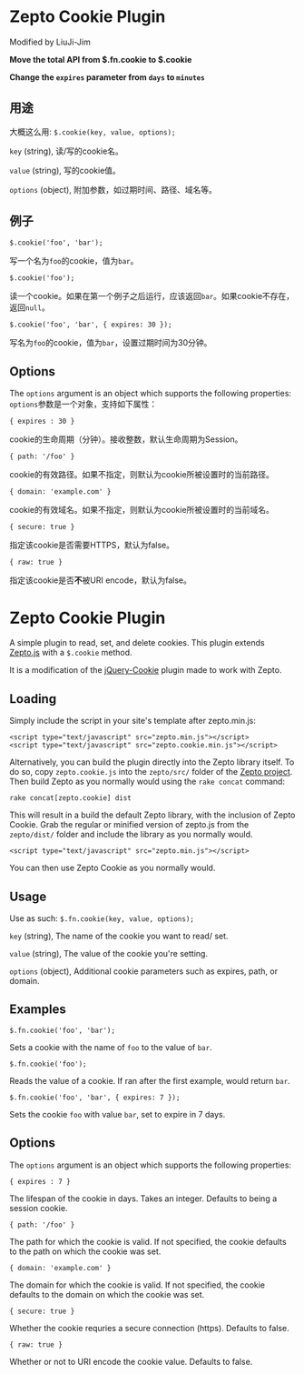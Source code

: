 # Zepto Cookie Plugin

Modified by LiuJi-Jim

**Move the total API from $.fn.cookie to $.cookie**

**Change the `expires` parameter from `days` to `minutes`**

## 用途

大概这么用: `$.cookie(key, value, options);`

`key` (string), 读/写的cookie名。

`value` (string), 写的cookie值。

`options` (object), 附加参数，如过期时间、路径、域名等。


## 例子

`$.cookie('foo', 'bar');`

写一个名为`foo`的cookie，值为`bar`。

`$.cookie('foo');`

读一个cookie。如果在第一个例子之后运行，应该返回`bar`。如果cookie不存在，返回`null`。

`$.cookie('foo', 'bar', { expires: 30 });`

写名为`foo`的cookie，值为`bar`，设置过期时间为30分钟。

## Options

The `options` argument is an object which supports the following properties:
`options`参数是一个对象，支持如下属性：

`{ expires : 30 }`

cookie的生命周期（分钟）。接收整数，默认生命周期为Session。

`{ path: '/foo' }`

cookie的有效路径。如果不指定，则默认为cookie所被设置时的当前路径。

`{ domain: 'example.com' }`

cookie的有效域名。如果不指定，则默认为cookie所被设置时的当前域名。

`{ secure: true }`

指定该cookie是否需要HTTPS，默认为false。

`{ raw: true }`

指定该cookie是否**不**被URI encode，默认为false。

# Zepto Cookie Plugin

A simple plugin to read, set, and delete cookies. This plugin extends [Zepto.js](https://github.com/madrobby/zepto) with a `$.cookie` method.

It is a modification of the [jQuery-Cookie](https://github.com/carhartl/jquery-cookie) plugin made to work with Zepto.


## Loading

Simply include the script in your site's template after zepto.min.js:

    <script type="text/javascript" src="zepto.min.js"></script>
    <script type="text/javascript" src="zepto.cookie.min.js"></script>

Alternatively, you can build the plugin directly into the Zepto library itself.
To do so, copy `zepto.cookie.js` into the `zepto/src/` folder of the
[Zepto project](https://github.com/madrobby/zepto). Then build Zepto as you
normally would using the `rake concat` command:

`rake concat[zepto.cookie] dist`

This will result in a build the default Zepto library, with the inclusion of
Zepto Cookie. Grab the regular or minified version of zepto.js from the
`zepto/dist/` folder and include the library as you normally would.

    <script type="text/javascript" src="zepto.min.js"></script>

You can then use Zepto Cookie as you normally would.

## Usage

Use as such: `$.fn.cookie(key, value, options);`

`key` (string), The name of the cookie you want to read/ set.

`value` (string), The value of the cookie you're setting.

`options` (object), Additional cookie parameters such as expires, path, or domain.


## Examples

`$.fn.cookie('foo', 'bar');`

Sets a cookie with the name of `foo` to the value of `bar`.

`$.fn.cookie('foo');`

Reads the value of a cookie. If ran after the first example, would return `bar`.

`$.fn.cookie('foo', 'bar', { expires: 7 });`

Sets the cookie `foo` with value `bar`, set to expire in 7 days.

## Options

The `options` argument is an object which supports the following properties:

`{ expires : 7 }`

The lifespan of the cookie in days. Takes an integer. Defaults to being a
session cookie.

`{ path: '/foo' }`

The path for which the cookie is valid. If not specified, the cookie defaults to
the path on which the cookie was set.

`{ domain: 'example.com' }`

The domain for which the cookie is valid. If not specified, the cookie defaults
to the domain on which the cookie was set.

`{ secure: true }`

Whether the cookie requries a secure connection (https). Defaults to false.

`{ raw: true }`

Whether or not to URI encode the cookie value. Defaults to false.
